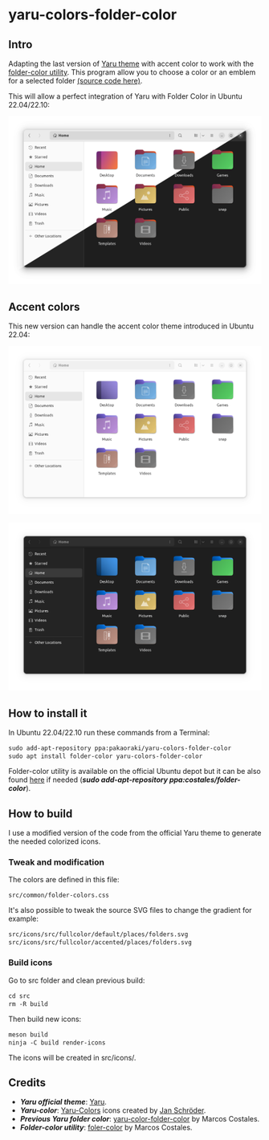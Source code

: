 # yaru-colors-folder-color

## Intro

Adapting the last version of [Yaru theme](https://github.com/ubuntu/yaru) with accent color to work with the [folder-color utility](https://costales.github.io/projects/folder-color/). This program allow you to choose a color or an emblem for a selected folder [(source code here)](https://github.com/costales/folder-color).

This will allow a perfect integration of Yaru with Folder Color in Ubuntu 22.04/22.10:

![Yaru & Folder Color in Ubuntu 22.04{caption=Yaru & Folder Color in Ubuntu 22.10}](https://raw.githubusercontent.com/pakaoraki/yaru-colors-folder-color/master/screenshots/main.png "Yaru & Folder Color in Ubuntu 22.04")

## Accent colors

This new version can handle the accent color theme introduced in Ubuntu 22.04:

![Light Theme - Purple accent color](https://raw.githubusercontent.com/pakaoraki/yaru-colors-folder-color/master/screenshots/light_theme-purple_accent.png "Light Theme - Purple accent color")

![Dark Theme - Blue accent color](https://raw.githubusercontent.com/pakaoraki/yaru-colors-folder-color/master/screenshots/dark_theme-blue_accent.png "Dark Theme - Blue accent color")

## How to install it

In Ubuntu 22.04/22.10 run these commands from a Terminal:

```
sudo add-apt-repository ppa:pakaoraki/yaru-colors-folder-color
sudo apt install folder-color yaru-colors-folder-color
```

Folder-color utility is available on the official Ubuntu depot but it can be also found [here](https://launchpad.net/~costales/+archive/ubuntu/folder-color) if needed (___sudo add-apt-repository ppa:costales/folder-color___).

## How to build 

I use a modified version of the code from the official Yaru theme to generate the needed colorized icons.

### Tweak and modification
The colors are defined in this file:
```
src/common/folder-colors.css
```
It's also possible to tweak the source SVG files to change the gradient for example:
```
src/icons/src/fullcolor/default/places/folders.svg
src/icons/src/fullcolor/accented/places/folders.svg
```

### Build icons

Go to src folder and clean previous build:
```
cd src
rm -R build
```

Then build new icons:
```
meson build
ninja -C build render-icons
```
The icons will be created in src/icons/.

## Credits

- ___Yaru official theme___: [Yaru](https://github.com/ubuntu/yaru).
- ___Yaru-color___: [Yaru-Colors](https://github.com/Jannomag/Yaru-Colors) icons created by [Jan Schröder](https://github.com/Jannomag).
- ___Previous Yaru folder color___: [yaru-color-folder-color](https://github.com/costales/yaru-colors-folder-color) by Marcos Costales.
- ___Folder-color utility___: [foler-color](https://github.com/costales/folder-color) by Marcos Costales.